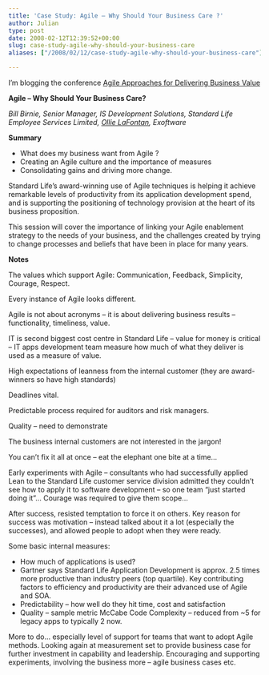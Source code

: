 ```yaml
---
title: 'Case Study: Agile – Why Should Your Business Care ?'
author: Julian
type: post
date: 2008-02-12T12:39:52+00:00
slug: case-study-agile-why-should-your-business-care 
aliases: ["/2008/02/12/case-study-agile-why-should-your-business-care"]

---
```

I’m blogging the conference [Agile Approaches for Delivering Business Value][1]

**Agile &#8211; Why Should Your Business Care?**

_Bill Birnie, Senior Manager, IS Development Solutions, Standard Life Employee Services Limited, [Ollie LaFontan][2], Exoftware_

**Summary**

  * What does my business want from Agile ?
  * Creating an Agile culture and the importance of measures
  * Consolidating gains and driving more change.

Standard Life&#8217;s award-winning use of Agile techniques is helping it achieve remarkable levels of productivity from its application development spend, and is supporting the positioning of technology provision at the heart of its business proposition.

This session will cover the importance of linking your Agile enablement strategy to the needs of your business, and the challenges created by trying to change processes and beliefs that have been in place for many years.

<!--more-->

**Notes**

The values which support Agile: Communication, Feedback, Simplicity, Courage, Respect.

Every instance of Agile looks different.

Agile is not about acronyms – it is about delivering business results – functionality, timeliness, value.

IT is second biggest cost centre in Standard Life – value for money is critical – IT apps development team measure how much of what they deliver is used as a measure of value.

High expectations of leanness from the internal customer (they are award-winners so have high standards)

Deadlines vital.

Predictable process required for auditors and risk managers.

Quality – need to demonstrate

The business internal customers are not interested in the jargon!

You can’t fix it all at once – eat the elephant one bite at a time…

Early experiments with Agile – consultants who had successfully applied Lean to the Standard Life customer service division admitted they couldn’t see how to apply it to software development – so one team “just started doing it”… Courage was required to give them scope…

After success, resisted temptation to force it on others. Key reason for success was motivation – instead talked about it a lot (especially the successes), and allowed people to adopt when they were ready.

Some basic internal measures:

  * How much of applications is used?
  * Gartner says Standard Life Application Development is approx. 2.5 times more productive than industry peers (top quartile). Key contributing factors to efficiency and productivity are their advanced use of Agile and SOA.
  * Predictability – how well do they hit time, cost and satisfaction
  * Quality – sample metric McCabe Code Complexity – reduced from ~5 for legacy apps to typically 2 now.

More to do… especially level of support for teams that want to adopt Agile methods. Looking again at measurement set to provide business case for further investment in capability and leadership. Encouraging and supporting experiments, involving the business more – agile business cases etc.

 [1]: https://www.unicom.co.uk/product_detail.asp?prdid=1547
 [2]: https://www.linkedin.com/in/olivierlafontan